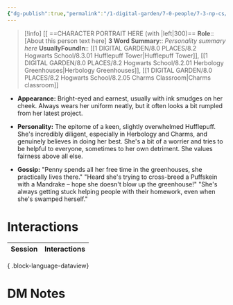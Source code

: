 ```yaml
---
{"dg-publish":true,"permalink":"/1-digital-garden/7-0-people/7-3-np-cs/penelope-penny-perkins/","tags":["#person","hogwarts","student","hufflepuff"]}
---
```


>[!info] 
>[[ ==CHARACTER PORTRAIT HERE (with |left|300)==
>**Role**:: [About this person text here]
>**3 Word Summary**:: *Personality summary here*
>**UsuallyFoundIn**:: [[1 DIGITAL GARDEN/8.0 PLACES/8.2 Hogwarts School/8.3.01 Hufflepuff Tower\|Hufflepuff Tower]], [[1 DIGITAL GARDEN/8.0 PLACES/8.2 Hogwarts School/8.2.01 Herbology Greenhouses\|Herbology Greenhouses]], [[1 DIGITAL GARDEN/8.0 PLACES/8.2 Hogwarts School/8.2.05 Charms Classroom\|Charms classroom]]

- **Appearance:** Bright-eyed and earnest, usually with ink smudges on her cheek. Always wears her uniform neatly, but it often looks a bit rumpled from her latest project.

- **Personality:** The epitome of a keen, slightly overwhelmed Hufflepuff. She's incredibly diligent, especially in Herbology and Charms, and genuinely believes in doing her best. She's a bit of a worrier and tries to be helpful to everyone, sometimes to her own detriment. She values fairness above all else.

- **Gossip:** "Penny spends all her free time in the greenhouses, she practically lives there." "Heard she's trying to cross-breed a Puffskein with a Mandrake – hope she doesn't blow up the greenhouse!" "She's always getting stuck helping people with their homework, even when she's swamped herself."

# Interactions

| Session | Interactions |
| ------- | ------------ |

{ .block-language-dataview}

# DM Notes



